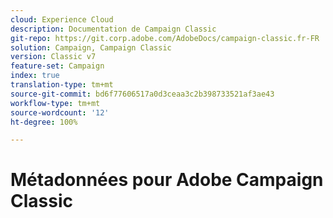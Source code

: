 ```yaml
---
cloud: Experience Cloud
description: Documentation de Campaign Classic
git-repo: https://git.corp.adobe.com/AdobeDocs/campaign-classic.fr-FR
solution: Campaign, Campaign Classic
version: Classic v7
feature-set: Campaign
index: true
translation-type: tm+mt
source-git-commit: bd6f77606517a0d3ceaa3c2b398733521af3ae43
workflow-type: tm+mt
source-wordcount: '12'
ht-degree: 100%

---
```



# Métadonnées pour Adobe Campaign Classic
